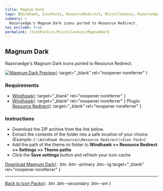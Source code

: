 ```yaml
---
title: Magnum Dark
tags: [Windhawk, IconPacks, ResourceRedirect, Miscellaneous, Razorsedge]
summary: >
  Razorsedge's Magnum Dark icons ported to Resource Redirect.
nav_exclude: true
permalink: /IconPacks/c/Miscellaneous/MagnumDark
---
```


## Magnum Dark
Razorsedge's Magnum Dark icons ported to Resource Redirect.

[![Magnum Dark Preview](https://gitlab.com/the-back-room/windhawk/resource-redirect/magnum-dark/-/raw/main/Extras/Preview.bmp)](https://gitlab.com/the-back-room/windhawk/resource-redirect/magnum-dark/-/raw/main/Extras/Preview.bmp){: target="_blank" rel="noopener noreferrer" }

### Requirements

- [Windhawk](https://windhawk.net/){: target="_blank" rel="noopener noreferrer" }
- [Windhawk](https://windhawk.net/){: target="_blank" rel="noopener noreferrer" } Plugin: [Resource Redirect](https://windhawk.net/mods/icon-resource-redirect){: target="_blank" rel="noopener noreferrer" }

### Instructions

 - Download the ZIP archive from the link below.
 - Extract the contents of the folder into a safe location of your choice. *(Example: `C:\Windhawk Resources\Resource Redirect\<Icon Pack>`)*
 - Add the path of the theme.ini folder to **Windhawk >> Resource Redirect >> Settings >> Theme paths**
 - Click the **Save settings** button and refresh your icon cache

[Download Magnum Dark](https://gitlab.com/the-back-room/windhawk/resource-redirect/magnum-dark/-/archive/main/magnum-dark-main.zip){: .btn .btn--primary .btn--lg target="_blank" rel="noopener noreferrer" }

---

[Back to Icon Packs](/IconPacks){: .btn .btn--secondary .btn--sm }